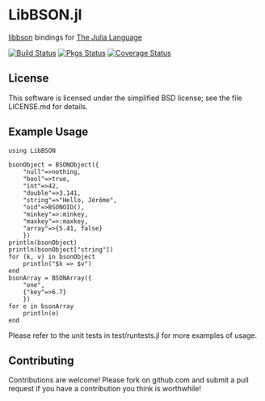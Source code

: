 LibBSON.jl
==========

[libbson](https://github.com/mongodb/libbson) bindings for [The Julia Language](http://julialang.org/)

[![Build Status](https://api.travis-ci.org/pzion/LibBSON.jl.svg?branch=master)](https://travis-ci.org/pzion/LibBSON.jl)
[![Pkgs Status](http://pkg.julialang.org/badges/LibBSON_release.svg)](http://pkg.julialang.org/?pkg=LibBSON&ver=release)
[![Coverage Status](https://img.shields.io/coveralls/pzion/LibBSON.jl.svg)](https://coveralls.io/r/pzion/LibBSON.jl?branch=master)

License
-------

This software is licensed under the simplified BSD license; see the file LICENSE.md for details.


Example Usage
---------------

    using LibBSON

    bsonObject = BSONObject({
        "null"=>nothing,
        "bool"=>true,
        "int"=>42,
        "double"=>3.141,
        "string"=>"Hello, Jérôme",
        "oid"=>BSONOID(),
        "minkey"=>:minkey,
        "maxkey"=>:maxkey,
        "array"=>{5.41, false}
        })
    println(bsonObject)
    println(bsonObject["string"])
    for (k, v) in bsonObject
        println("$k => $v")
    end
    bsonArray = BSONArray({
        "one",
        {"key"=>6.7}
        })
    for e in bsonArray
        println(e)
    end

Please refer to the unit tests in test/runtests.jl for more examples of usage.


Contributing
------------

Contributions are welcome!  Please fork on github.com and submit a pull request if you have a contribution you think is worthwhile!
